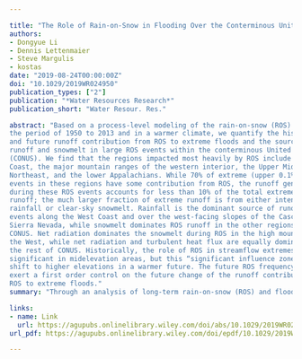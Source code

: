 ```yaml
---

title: "The Role of Rain‐on‐Snow in Flooding Over the Conterminous United States"
authors:
- Dongyue Li
- Dennis Lettenmaier
- Steve Margulis
- kostas
date: "2019-08-24T00:00:00Z"
doi: "10.1029/2019WR024950"
publication_types: ["2"]
publication: "*Water Resources Research*"
publication_short: "Water Resour. Res."

abstract: "Based on a process‐level modeling of the rain‐on‐snow (ROS) events in
the period of 1950 to 2013 and in a warmer climate, we quantify the historical
and future runoff contribution from ROS to extreme floods and the source of
runoff and snowmelt in large ROS events within the conterminous United States
(CONUS). We find that the regions impacted most heavily by ROS include the West
Coast, the major mountain ranges of the western interior, the Upper Midwest, the
Northeast, and the lower Appalachians. While 70% of extreme (upper 0.1%) runoff
events in these regions have some contribution from ROS, the runoff generated
during these ROS events accounts for less than 10% of the total extreme flood
runoff; the much larger fraction of extreme runoff is from either intense
rainfall or clear‐sky snowmelt. Rainfall is the dominant source of runoff in ROS
events along the West Coast and over the west‐facing slopes of the Cascades and
Sierra Nevada, while snowmelt dominates ROS runoff in the other regions in the
CONUS. Net radiation dominates the snowmelt during ROS in the high mountains in
the West, while net radiation and turbulent heat flux are equally dominant in
the rest of CONUS. Historically, the role of ROS in streamflow extremes is most
significant in midelevation areas, but this “significant influence zone” will
shift to higher elevations in a warmer future. The future ROS frequency changes
exert a first order control on the future change of the runoff contribution from
ROS to extreme floods."
summary: "Through an analysis of long‐term rain-on-snow (ROS) and flood records over the conterminous United States, we evaluate the contribution of ROS to past flooding, and how ROS's contribution to floods will change in a warmer future."

links:
- name: Link
  url: https://agupubs.onlinelibrary.wiley.com/doi/abs/10.1029/2019WR024950
url_pdf: https://agupubs.onlinelibrary.wiley.com/doi/epdf/10.1029/2019WR024950

---
```



